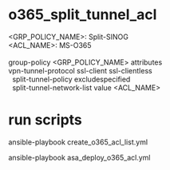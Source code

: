 # o365_split_tunnel_acl

<GRP_POLICY_NAME>: Split-SINOG<br/>
<ACL_NAME>: MS-O365<br/>
<br/>
group-policy <GRP_POLICY_NAME> attributes<br/>
vpn-tunnel-protocol ssl-client ssl-clientless<br/>
&nbsp;&nbsp;split-tunnel-policy excludespecified<br/>
&nbsp;&nbsp;split-tunnel-network-list value <ACL_NAME><br/>

# run scripts

ansible-playbook create_o365_acl_list.yml<br/>

ansible-playbook asa_deploy_o365_acl.yml<br/>
